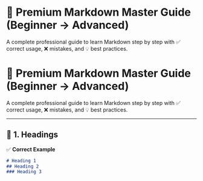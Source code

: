 # 🌟 Premium Markdown Master Guide (Beginner → Advanced)

A complete professional guide to learn Markdown step by step with ✅ correct usage, ❌ mistakes, and 💡 best practices.
# 🌟 Premium Markdown Master Guide (Beginner → Advanced)

A complete professional guide to learn Markdown step by step with ✅ correct usage, ❌ mistakes, and 💡 best practices.

---

## 🔹 1. Headings
✅ **Correct Example**
```markdown
# Heading 1
## Heading 2
### Heading 3
